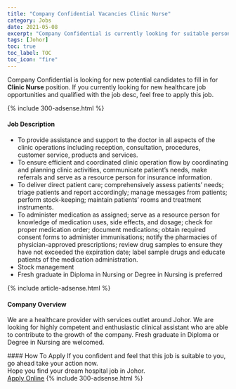 ```yaml
---
title: "Company Confidential Vacancies Clinic Nurse" 
category: Jobs 
date: 2021-05-08 
excerpt: "Company Confidential is currently looking for suitable person to fill in the Clinic Nurse which positioned at Johor" 
tags: [Johor] 
toc: true 
toc_label: TOC 
toc_icon: "fire" 
--- 
```


<p>Company Confidential is looking for new potential candidates to fill in for <b>Clinic Nurse</b> position. If you currently looking for new healthcare job opportunities and qualified with the job desc, feel free to apply this job.
</p>{% include 300-adsense.html %} 
<div><div><h4>Job Description</h4></div><div><div><span><div><ul><li>To provide assistance and support to the doctor in all aspects of the clinic operations including reception, consultation, procedures, customer service, products and services.</li><li>To ensure efficient and coordinated clinic operation flow by coordinating and planning clinic activities, communicate patient&#8217;s needs, make referrals and serve as a resource person for insurance information.</li><li>To deliver direct patient care; comprehensively assess patients&#8217; needs; triage patients and report accordingly; manage messages from patients; perform stock-keeping; maintain patients&#8217; rooms and treatment instruments.</li><li>To administer medication as assigned; serve as a resource person for knowledge of medication uses, side effects, and dosage; check for proper medication order; document medications; obtain required consent forms to administer immunisations; notify the pharmacies of physician-approved prescriptions; review drug samples to ensure they have not exceeded the expiration date; label sample drugs and educate patients of the medication administration.</li><li>Stock management</li><li>Fresh graduate in Diploma in Nursing or Degree in Nursing is preferred</li></ul></div></span></div></div></div> 
{% include article-adsense.html %} 
<div><div><h4>Company Overview</h4></div><div><div><span><div><p>We are a healthcare provider with services outlet around Johor. We are looking for highly competent and enthusiastic clinical assistant who are able to contribute to the growth of the company. Fresh graduate in Diploma or Degree in Nursing are welcomed.</p></div></span></div></div></div> 
#### How To Apply 
If you confident and feel that this job is suitable to you, go ahead take your action now. <br/> 
Hope you find your dream hospital job in Johor. <br/> 
<a href="https://www.jobstreet.com.my/en/job/clinic-nurse-4560889?jobId=jobstreet-my-job-4560889" class="btn btn--warning" target="_blank" rel="nofollow noopenner">Apply Online</a> 
{% include 300-adsense.html %} 